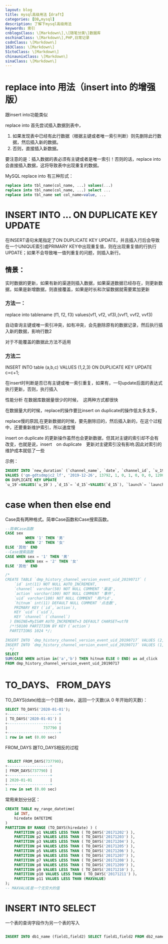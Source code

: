 ```yaml
---
layout: blog
title: mysql高级用法【draft】
categories: [DB,mysql]
description: 了解下mysql高级用法
keywords: 索引
cnblogsClass: \[Markdown\],\[随笔分类\]数据库
oschinaClass: \[Markdown\],PHP,日常记录
csdnClass: \[Markdown\]
163Class: \[Markdown\]
51ctoClass: \[Markdown\]
chinaunixClass: \[Markdown\]
sinaClass: \[Markdown\]
---
```



# replace into 用法（insert into 的增强版）
跟insert into功能类似

replace into 首先尝试插入数据到表中，
1. 如果发现表中已经有此行数据（根据主键或者唯一索引判断）则先删除此行数据，然后插入新的数据。
2. 否则，直接插入新数据。

要注意的是：插入数据的表必须有主键或者是唯一索引！否则的话，replace into 会直接插入数据，这将导致表中出现重复的数据。

MySQL replace into 有三种形式：
```sql
replace into tbl_name(col_name, ...) values(...)
replace into tbl_name(col_name, ...) select ...
replace into tbl_name set col_name=value, ...
```

# INSERT INTO ... ON DUPLICATE KEY UPDATE

在INSERT语句末尾指定了ON DUPLICATE KEY UPDATE，并且插入行后会导致在一个UNIQUE索引或PRIMARY KEY中出现重复值，则在出现重复值的行执行UPDATE；如果不会导致唯一值列重复的问题，则插入新行。 


## 情景：
实时数据的更新，如果有新的渠道则插入数据，如果渠道数据已经存在，则更新数据，如果是新增数据，则直接覆盖，如果是时长和次留数据就需要累加更新

### 方法一：

replace into tablename (f1, f2, f3) values(vf1, vf2, vf3),(vvf1, vvf2, vvf3)


自动查询主键或唯一索引冲突，如有冲突，会先删除原有的数据记录，然后执行插入新的数据，影响行数2

对于不能覆盖的数据此方法不适用

### 方法二
INSERT INTO table (a,b,c) VALUES (1,2,3)
  ON DUPLICATE KEY UPDATE c=c+1;


在insert时判断是否已有主键或唯一索引重复，如果有，一句update后面的表达式执行更新，否则，执行插入

性能分析
在数据库数据量很少的时候，　这两种方式都很快

在数据量大的时候，replace的操作要比insert on duplicate的操作低太多太多，

replace慢的原因,在更新数据的时候，要先删除旧的，然后插入新的，在这个过程中，还要重新维护索引，所以速度慢

insert on duplicate 的更新操作虽然也会更新数据，但其对主键的索引却不会有改变，也就是说，insert　on duplicate　更新对主键索引没有影响.因此对索引的维护成本就低了一些

示例：
```sql
INSERT INTO `new_duration` (`channel_name`, `date`, `channel_id`, `u_19`, `click`, `imei_new`, `android_new`, `oaid_new`, `ip_new`, `d_15`, `launch`) 
VALUES ('qm-gdtsdmpjc2_lf', '2019-12-26', 13792, 1, 0, 1, 0, 0, 0, 1200, 12) 
ON DUPLICATE KEY UPDATE 
`u_19`=VALUES(`u_19`) ,`d_15`= `d_15`+VALUES(`d_15`), `launch`= `launch`+VALUES(`launch`), `click`=0,`imei_new`=1,`android_new`=0,`ip_new`=0,`oaid_new`=0;
```

# case when then else end
Case具有两种格式。简单Case函数和Case搜索函数。 

```sql
--简单Case函数 
CASE sex 
         WHEN '1' THEN '男' 
         WHEN '2' THEN '女' 
ELSE '其他' END 
--Case搜索函数 
CASE WHEN sex = '1' THEN '男' 
         WHEN sex = '2' THEN '女' 
ELSE '其他' END 
```


```sql
/*
CREATE TABLE `dmp_history_channel_version_event_uid_20190717` (
    `id` int(11) NOT NULL AUTO_INCREMENT,
    `channel` varchar(50) NOT NULL COMMENT '渠道',
    `action` varchar(100) NOT NULL COMMENT '事件',
    `uid` varchar(100) NOT NULL COMMENT '用户id',
    `hitnum` int(11) DEFAULT NULL COMMENT '点击数',
    PRIMARY KEY (`id`,`action`),
    KEY `uid` (`uid`),
    KEY `channel` (`channel`)
  ) ENGINE=MyISAM AUTO_INCREMENT=3 DEFAULT CHARSET=utf8
  /*!50100 PARTITION BY KEY (`action`)
  PARTITIONS 1024 */;
  
INSERT INTO `dmp_history_channel_version_event_uid_20190717` VALUES (2, 'a', 'b', '1', 100);
INSERT INTO `dmp_history_channel_version_event_uid_20190717` VALUES (1, 'a', 'a', '1', 10);
  */
SELECT
SUM(CASE WHEN action in('a','b') THEN hitnum ELSE 0 END) as ad_click
FROM dmp_history_channel_version_event_uid_20190717
```

# TO_DAYS、 FROM_DAYS

TO_DAYS(date)给出一个日期 date，返回一个天数(从 0 年开始的天数)：

```sql
SELECT TO_DAYS('2020-01-01');
+-----------------------+
| TO_DAYS('2020-01-01') |
+-----------------------+
|                737790 |
+-----------------------+
1 row in set (0.00 sec)
```

FROM_DAYS 跟TO_DAYS相反的过程
```sql

 SELECT FROM_DAYS(737790);
+-------------------+
| FROM_DAYS(737790) |
+-------------------+
| 2020-01-01        |
+-------------------+
1 row in set (0.00 sec)
```

常用来划分分区：
```sql
CREATE TABLE my_range_datetime(
    id INT,
    hiredate DATETIME
) 
PARTITION BY RANGE (TO_DAYS(hiredate) ) (
    PARTITION p1 VALUES LESS THAN ( TO_DAYS('20171202') ),
    PARTITION p2 VALUES LESS THAN ( TO_DAYS('20171203') ),
    PARTITION p3 VALUES LESS THAN ( TO_DAYS('20171204') ),
    PARTITION p4 VALUES LESS THAN ( TO_DAYS('20171205') ),
    PARTITION p5 VALUES LESS THAN ( TO_DAYS('20171206') ),
    PARTITION p6 VALUES LESS THAN ( TO_DAYS('20171207') ),
    PARTITION p7 VALUES LESS THAN ( TO_DAYS('20171208') ),
    PARTITION p8 VALUES LESS THAN ( TO_DAYS('20171209') ),
    PARTITION p9 VALUES LESS THAN ( TO_DAYS('20171210') ),
    PARTITION p10 VALUES LESS THAN ( TO_DAYS('20171211') )，
    PARTITION p11 VALUES LESS THAN (MAXVALUE) 
);
-- MAXVALUE是一个无穷大的值
```

# INSERT INTO SELECT

一个表的查询字段作为另一个表的写入
```sql

INSERT INTO db1_name (field1,field2) SELECT field1,field2 FROM db2_name

```
 

  